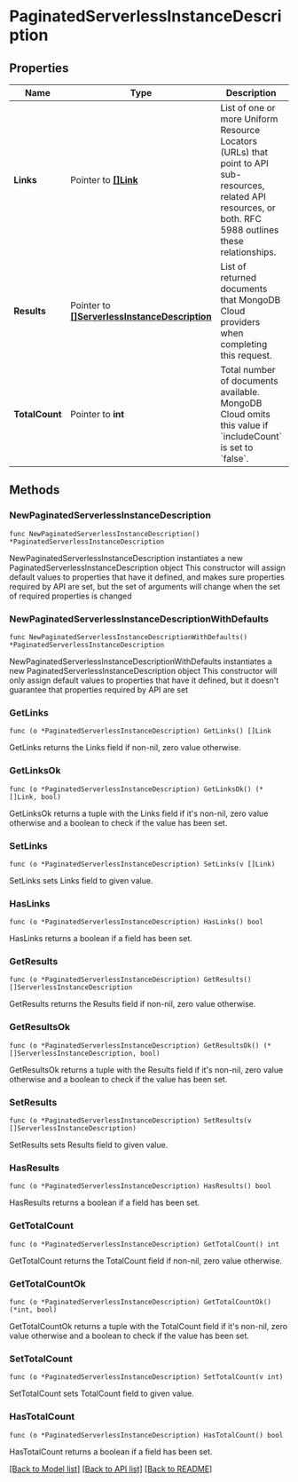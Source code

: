 # PaginatedServerlessInstanceDescription

## Properties

Name | Type | Description | Notes
------------ | ------------- | ------------- | -------------
**Links** | Pointer to [**[]Link**](Link.md) | List of one or more Uniform Resource Locators (URLs) that point to API sub-resources, related API resources, or both. RFC 5988 outlines these relationships. | [optional] [readonly] 
**Results** | Pointer to [**[]ServerlessInstanceDescription**](ServerlessInstanceDescription.md) | List of returned documents that MongoDB Cloud providers when completing this request. | [optional] [readonly] 
**TotalCount** | Pointer to **int** | Total number of documents available. MongoDB Cloud omits this value if &#x60;includeCount&#x60; is set to &#x60;false&#x60;. | [optional] [readonly] 

## Methods

### NewPaginatedServerlessInstanceDescription

`func NewPaginatedServerlessInstanceDescription() *PaginatedServerlessInstanceDescription`

NewPaginatedServerlessInstanceDescription instantiates a new PaginatedServerlessInstanceDescription object
This constructor will assign default values to properties that have it defined,
and makes sure properties required by API are set, but the set of arguments
will change when the set of required properties is changed

### NewPaginatedServerlessInstanceDescriptionWithDefaults

`func NewPaginatedServerlessInstanceDescriptionWithDefaults() *PaginatedServerlessInstanceDescription`

NewPaginatedServerlessInstanceDescriptionWithDefaults instantiates a new PaginatedServerlessInstanceDescription object
This constructor will only assign default values to properties that have it defined,
but it doesn't guarantee that properties required by API are set

### GetLinks

`func (o *PaginatedServerlessInstanceDescription) GetLinks() []Link`

GetLinks returns the Links field if non-nil, zero value otherwise.

### GetLinksOk

`func (o *PaginatedServerlessInstanceDescription) GetLinksOk() (*[]Link, bool)`

GetLinksOk returns a tuple with the Links field if it's non-nil, zero value otherwise
and a boolean to check if the value has been set.

### SetLinks

`func (o *PaginatedServerlessInstanceDescription) SetLinks(v []Link)`

SetLinks sets Links field to given value.

### HasLinks

`func (o *PaginatedServerlessInstanceDescription) HasLinks() bool`

HasLinks returns a boolean if a field has been set.
### GetResults

`func (o *PaginatedServerlessInstanceDescription) GetResults() []ServerlessInstanceDescription`

GetResults returns the Results field if non-nil, zero value otherwise.

### GetResultsOk

`func (o *PaginatedServerlessInstanceDescription) GetResultsOk() (*[]ServerlessInstanceDescription, bool)`

GetResultsOk returns a tuple with the Results field if it's non-nil, zero value otherwise
and a boolean to check if the value has been set.

### SetResults

`func (o *PaginatedServerlessInstanceDescription) SetResults(v []ServerlessInstanceDescription)`

SetResults sets Results field to given value.

### HasResults

`func (o *PaginatedServerlessInstanceDescription) HasResults() bool`

HasResults returns a boolean if a field has been set.
### GetTotalCount

`func (o *PaginatedServerlessInstanceDescription) GetTotalCount() int`

GetTotalCount returns the TotalCount field if non-nil, zero value otherwise.

### GetTotalCountOk

`func (o *PaginatedServerlessInstanceDescription) GetTotalCountOk() (*int, bool)`

GetTotalCountOk returns a tuple with the TotalCount field if it's non-nil, zero value otherwise
and a boolean to check if the value has been set.

### SetTotalCount

`func (o *PaginatedServerlessInstanceDescription) SetTotalCount(v int)`

SetTotalCount sets TotalCount field to given value.

### HasTotalCount

`func (o *PaginatedServerlessInstanceDescription) HasTotalCount() bool`

HasTotalCount returns a boolean if a field has been set.

[[Back to Model list]](../README.md#documentation-for-models) [[Back to API list]](../README.md#documentation-for-api-endpoints) [[Back to README]](../README.md)


